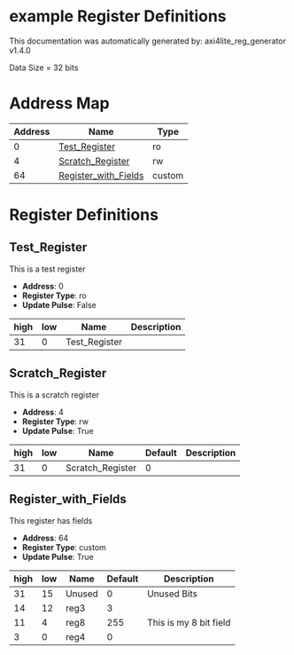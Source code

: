 # example Register Definitions

This documentation was automatically generated by: axi4lite_reg_generator v1.4.0



Data Size = 32 bits

# Address Map
| Address | Name | Type |
| ------- | ---- | ---- |
| 0 | [Test_Register](#test_register) | ro |
| 4 | [Scratch_Register](#scratch_register) | rw |
| 64 | [Register_with_Fields](#register_with_fields) | custom |
# Register Definitions


## Test_Register
This is a test register

* **Address**: 0
* **Register Type**: ro
* **Update Pulse**: False

| high | low | Name | Description |
| ---- | --- | ---- | ----------- |
| 31 | 0 | Test_Register ||


## Scratch_Register
This is a scratch register

* **Address**: 4
* **Register Type**: rw
* **Update Pulse**: True

| high | low | Name  | Default | Description |
| ---- | --- | ----  | ------- | ----------- |
| 31 | 0 | Scratch_Register  | 0 ||


## Register_with_Fields
This register has fields

* **Address**: 64
* **Register Type**: custom
* **Update Pulse**: True

| high | low | Name  | Default | Description |
| ---- | --- | ----  | ------- | ----------- |
| 31 | 15 | Unused  | 0 | Unused Bits |
| 14 | 12 | reg3  | 3 |  |
  | 11 | 4 | reg8  | 255 | This is my 8 bit field |
  | 3 | 0 | reg4  | 0 |  |
  

<!-- SHA-256: 63768100c69a4ce67777b22b3007fb6b49306abafd033b1d07c61ef5828750d5 -->